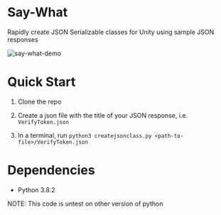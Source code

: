 # Say-What
Rapidly create JSON Serializable classes for Unity using sample JSON responses

![say-what-demo](https://user-images.githubusercontent.com/22528729/88982483-00460800-d28e-11ea-9ad6-e218c1ada6e5.gif)

# Quick Start
1. Clone the repo 

2. Create a json file with the title of your JSON response, i.e. `VerifyToken.json`

3. In a terminal, run `python3 createjsonclass.py <path-to-file>/VerifyToken.json`

# Dependencies
- Python 3.8.2

NOTE: This code is untest on other version of python
